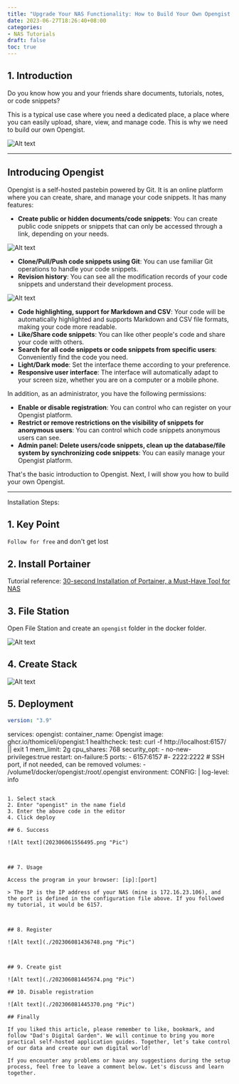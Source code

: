 ```yaml
---
title: "Upgrade Your NAS Functionality: How to Build Your Own Opengist Platform"
date: 2023-06-27T18:26:40+08:00
categories:
- NAS Tutorials
draft: false
toc: true
---
```


## 1. Introduction

Do you know how you and your friends share documents, tutorials, notes, or code snippets?

This is a typical use case where you need a dedicated place, a place where you can easily upload, share, view, and manage code. This is why we need to build our own Opengist.

![Alt text](./202306081450369.png "Pic")

---

## Introducing Opengist

Opengist is a self-hosted pastebin powered by Git. It is an online platform where you can create, share, and manage your code snippets. It has many features:

- **Create public or hidden documents/code snippets**: You can create public code snippets or snippets that can only be accessed through a link, depending on your needs.

![Alt text](./202306081426720.png "Pic")

- **Clone/Pull/Push code snippets using Git**: You can use familiar Git operations to handle your code snippets.
- **Revision history**: You can see all the modification records of your code snippets and understand their development process.

![Alt text](./202306081429750.png "Pic")

- **Code highlighting, support for Markdown and CSV**: Your code will be automatically highlighted and supports Markdown and CSV file formats, making your code more readable.
- **Like/Share code snippets**: You can like other people's code and share your code with others.
- **Search for all code snippets or code snippets from specific users**: Conveniently find the code you need.
- **Light/Dark mode**: Set the interface theme according to your preference.
- **Responsive user interface**: The interface will automatically adapt to your screen size, whether you are on a computer or a mobile phone.

In addition, as an administrator, you have the following permissions:

- **Enable or disable registration**: You can control who can register on your Opengist platform.
- **Restrict or remove restrictions on the visibility of snippets for anonymous users**: You can control which code snippets anonymous users can see.
- **Admin panel: Delete users/code snippets, clean up the database/file system by synchronizing code snippets**: You can easily manage your Opengist platform.

That's the basic introduction to Opengist. Next, I will show you how to build your own Opengist.

---

Installation Steps:

## 1. Key Point

`Follow for free` and don't get lost

## 2. Install Portainer

Tutorial reference:
[30-second Installation of Portainer, a Must-Have Tool for NAS](/how-to-install-portainer-in-nas/)

## 3. File Station

Open File Station and create an `opengist` folder in the docker folder.

![Alt text](./202306081433610.png "Pic")

## 4. Create Stack

![Alt text](202306061552130.png "Pic")

## 5. Deployment

```yaml
version: "3.9"

```

services:
  opengist:
    container_name: Opengist
    image: ghcr.io/thomiceli/opengist:1
    healthcheck:
     test: curl -f http://localhost:6157/ || exit 1
    mem_limit: 2g
    cpu_shares: 768
    security_opt:
      - no-new-privileges:true
    restart: on-failure:5
    ports:
      - 6157:6157
     #- 2222:2222 # SSH port, if not needed, can be removed
    volumes:
      - /volume1/docker/opengist:/root/.opengist
    environment:
      CONFIG: |
        log-level: info
```

1. Select stack
2. Enter "opengist" in the name field
3. Enter the above code in the editor
4. Click deploy

## 6. Success

![Alt text](202306061556495.png "Pic")



## 7. Usage

Access the program in your browser: [ip]:[port]

> The IP is the IP address of your NAS (mine is 172.16.23.106), and the port is defined in the configuration file above. If you followed my tutorial, it would be 6157.



## 8. Register

![Alt text](./202306081436748.png "Pic")



## 9. Create gist

![Alt text](./202306081445674.png "Pic")

## 10. Disable registration

![Alt text](./202306081445370.png "Pic")

## Finally

If you liked this article, please remember to like, bookmark, and follow "Dad's Digital Garden". We will continue to bring you more practical self-hosted application guides. Together, let's take control of our data and create our own digital world!

If you encounter any problems or have any suggestions during the setup process, feel free to leave a comment below. Let's discuss and learn together.